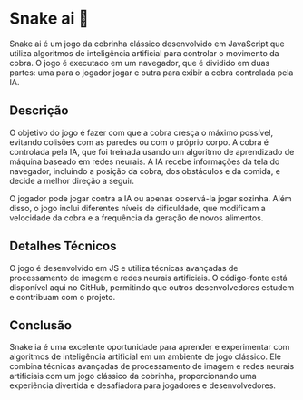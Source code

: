 # Snake ai 🐍

Snake ai é um jogo da cobrinha clássico desenvolvido em JavaScript que utiliza algoritmos de inteligência artificial para controlar o movimento da cobra. O jogo é executado em um navegador, que é dividido em duas partes: uma para o jogador jogar e outra para exibir a cobra controlada pela IA.

## Descrição

O objetivo do jogo é fazer com que a cobra cresça o máximo possível, evitando colisões com as paredes ou com o próprio corpo. A cobra é controlada pela IA, que foi treinada usando um algoritmo de aprendizado de máquina baseado em redes neurais. A IA recebe informações da tela do navegador, incluindo a posição da cobra, dos obstáculos e da comida, e decide a melhor direção a seguir.

O jogador pode jogar contra a IA ou apenas observá-la jogar sozinha. Além disso, o jogo inclui diferentes níveis de dificuldade, que modificam a velocidade da cobra e a frequência da geração de novos alimentos.

## Detalhes Técnicos


O jogo é desenvolvido em JS e utiliza técnicas avançadas de processamento de imagem e redes neurais artificiais. O código-fonte está disponível aqui no GitHub, permitindo que outros desenvolvedores estudem e contribuam com o projeto.


## Conclusão

Snake ia é uma excelente oportunidade para aprender e experimentar com algoritmos de inteligência artificial em um ambiente de jogo clássico. Ele combina técnicas avançadas de processamento de imagem e redes neurais artificiais com um jogo clássico da cobrinha, proporcionando uma experiência divertida e desafiadora para jogadores e desenvolvedores.